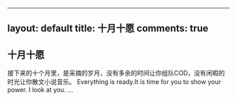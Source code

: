 
---
layout: default
title: 十月十愿
comments: true
---


## 十月十愿

接下来的十个月里，是采摘的岁月，没有多余的时间让你组队COD，没有闲暇的时光让你散文小说音乐。
Everything is ready.It is time for you to show your power.
I look at you.
...
